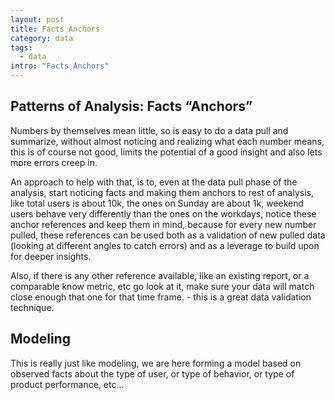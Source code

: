 ```yaml
--- 
layout: post
title: Facts Anchors
category: data
tags:
  - data
intro: "Facts Anchors"
---
```


## Patterns of Analysis: Facts “Anchors”

Numbers by themselves mean little, so is easy to do a data pull and summarize, without almost noticing and realizing what each number means, this is of course not good, limits the potential of a good insight and also lets more errors creep in.

An approach to help with that, is to, even at the data pull phase of the analysis, start noticing facts and making them anchors to rest of analysis, like total users is about 10k, the ones on Sunday are about 1k, weekend users behave very differently than the ones on the workdays, notice these anchor references and keep them in mind, because for every new number pulled, these references can be used both as a validation of new pulled data (looking at different angles to catch errors) and as a leverage to build upon for deeper insights.

Also, if there is any other reference available, like an existing report, or a comparable know metric, etc go look at it, make sure your data will match close enough that one for that time frame. - this is a great data validation technique.

## Modeling

This is really just like modeling, we are here forming a model based on observed facts about the type of user, or type of behavior, or type of product performance, etc…   
